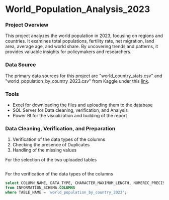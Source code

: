 # World_Population_Analysis_2023
### Project Overview
This project analyzes the world population in 2023, focusing on regions and countries. It examines total populations, fertility rate, net migration, land area, average age, and world share. By uncovering trends and patterns, it provides valuable insights for policymakers and researchers. 

### Data Source
The primary data sources for this project are "world_country_stats.csv" and  "world_population_by_country_2023.csv" from Kaggle under this [link](https://www.kaggle.com/datasets/chandanchoudhury/world-population-dataset).

### Tools
- Excel for downloading the files and uploading them to the database
- SQL Server for Data cleaning, verification, and Analysis
- Power BI for the visualization and building of the report

### Data Cleaning, Verification, and Preparation
1. Verification of the data types of the columns
2. Checking the presence of Duplicates
3. Handling of the missing values

For the selection of the two uploaded tables
``` SQL

```


For the verification of the data types of the columns
``` SQL
select COLUMN_NAME, DATA_TYPE, CHARACTER_MAXIMUM_LENGTH, NUMERIC_PRECISION, NUMERIC_SCALE
from INFORMATION_SCHEMA.COLUMNS
where TABLE_NAME = 'world_population_by_country_2023';
```
